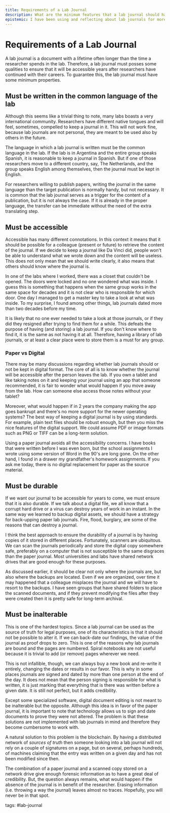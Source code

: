 ```yaml
---
title: Requirements of a Lab Journal
description: What are the minimum features that a lab journal should have
epistemic: I have been using and reflecting about lab journals for more than 10 years
---
```

# Requirements of a Lab Journal
A lab journal is a document with a lifetime often longer than the time a researcher spends in the lab. Therefore, a lab journal must posses some qualities to ensure that it will be accessible years after researchers have continued with their careers. To guarantee this, the lab journal must have some minimum properties.

## Must be written in the common language of the lab
Although this seems like a trivial thing to note, many labs boasts a very international community. Researchers have different native tongues and will feel, sometimes, compelled to keep a journal in it. This will not work fine, because lab journals are not personal, they are meant to be used also by others in the future. 

The language in which a lab journal is written must be the common language in the lab. If the lab is in Argentina and the entire group speaks Spanish, it is reasonable to keep a journal in Spanish. But if one of those researchers move to a different country, say, The Netherlands, and the group speaks English among themselves, then the journal must be kept in English. 

For researchers willing to publish papers, writing the journal in the same language than the target publication is normally handy, but not necessary. It is common that the lab journal serves as a trigger for the content of a publication, but it is not always the case. If it is already in the proper language, the transfer can be immediate without the need of the extra translating step. 

## Must be accessible
Accessible has many different connotations. In this context it means that it should be possible for a colleague (present or future) to retrieve the content of the journal. If we decide to keep a journal like Da Vinci did, people won't be able to understand what we wrote down and the content will be useless. This does not only mean that we should write clearly, it also means that others should know where the journal is. 

In one of the labs where I worked, there was a closet that couldn't be opened. The doors were locked and no one wondered what was inside. I guess this is something that happens when the same group works in the same space for decades and it is not clear who is responsible for which door. One day I managed to get a master key to take a look at what was inside. To my surprise, I found among other things, lab journals dated more than two decades before my time. 

It is likely that no one ever needed to take a look at those journals, or if they did they resigned after trying to find them for a while. This defeats the purpose of having (and storing) a lab journal. If you don't know where to find it, it is the same as not having it at all. Therefore, having a library of lab journals, or at least a clear place were to store them is a must for any group. 

### Paper vs Digital
There may be many discussions regarding whether lab journals should or not be kept in digital format. The core of all is to know whether the journal will be accessible after the person leaves the lab. If you own a tablet and like taking notes on it and keeping your journal using an app that someone recommended, it is fair to wonder what would happen if you move away from the lab. How can someone else access those notes without your tablet? 

Moreover, what would happen if in 2 years the company making the app goes bankrupt and there's no more support for the newer operating systems? The best way of keeping a digital journal is by using standards. For example, plain text files should be robust enough, but then you miss the nice features of the digital support. We could assume PDF or image formats such as PNG or TIFF can be a long-term solution. 

Using a paper journal avoids all the accessibility concerns. I have books that were written before I was even born, but the school assignments I wrote using some version of Word in the 90's are long gone. On the other hand, I found in a drawer my grandfather's homework assignments. If you ask me today, there is no digital replacement for paper as the source material. 

## Must be durable
If we want our journal to be accessible for years to come, we must ensure that it is also durable. If we talk about a digital file, we all know that a corrupt hard drive or a virus can destroy years of work in an instant. In the same way we learned to backup digital assets, we should have a strategy for back-upping paper lab journals. Fire, flood, burglary, are some of the reasons that can destroy a journal. 

I think the best approach to ensure the durability of a journal is by having copies of it stored in different places. Fortunately, scanners are ubiquitous. We can scan the journals periodically and store the digital copy somewhere safe, preferably on a computer that is not susceptible to the same disgraces than the paper journal. Most universities and labs have shared network drives that are good enough for these purposes. 

As discussed earlier, it should be clear not only where the journals are, but also where the backups are located. Even if we are organized, over time it may happened that a colleague misplaces the journal and we will have to resort to the backups. I have seen groups that have shared folders to place the scanned documents, and if they prevent modifying the files after they were created then it is pretty safe for long-term archival. 

## Must be inalterable
This is one of the hardest topics. Since a lab journal can be used as the source of truth for legal purposes, one of its characteristics is that it should not be possible to alter it. If we can back-date our findings, the value of the journal as proof drops to zero. This is one of the reasons why lab journals are bound and the pages are numbered. Spiral notebooks are not useful because it is trivial to add (or remove) pages wherever we need. 

This is not infallible, though, we can always buy a new book and re-write it entirely, changing the dates or results in our favor. This is why in some places journals are signed and dated by more than one person at the end of the day. It does not mean that the person signing is responsible for what is written, it is just marking that everything that is there was written before a given date. It is still not perfect, but it adds credibility. 

Except some specialized software, digital document editing is not meant to be inalterable but the opposite. Although this idea is in favor of the paper journal, it is important to note that technology allows us to sign and date documents to prove they were not altered. The problem is that these solutions are not implemented with lab journals in mind and therefore they become cumbersome to work with. 

A natural solution to this problem is the blockchain. By having a distributed network of *sources of truth* then someone looking into a lab journal will not rely on a couple of signatures on a page, but on several, perhaps hundreds, of machines claiming that the entry was written on a given day and has not been modified since then. 

The combination of a paper journal and a scanned copy stored on a network drive give enough forensic information as to have a great deal of credibility. But, the question always remains, what would happen if the absence of the journal is in benefit of the researcher. Erasing information (i.e. throwing a way the journal) leaves almost no traces. Hopefully, you will never be in that spot. 



tags: #lab-journal